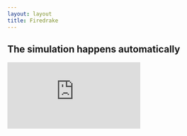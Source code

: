 ```yaml
---
layout: layout
title: Firedrake
---
```


## The simulation happens automatically

<div class="video_container">
<iframe class="video" src="https://www.youtube.com/embed/k-sbSKpyB90?rel=0&controls=0&showinfo=0&autoplay=1&loop=1&playlist=k-sbSKpyB90" frameborder="0" allowfullscreen></iframe>
</div>
